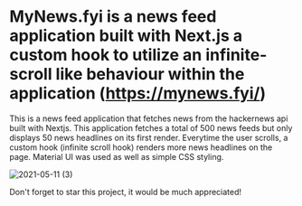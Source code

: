 # MyNews.fyi is a news feed application built with Next.js a custom hook to utilize an infinite-scroll like behaviour within the application  (https://mynews.fyi/)


This is a news feed application that fetches news from the hackernews api built with Nextjs. This application fetches a total of 500 news feeds but only displays 50 news headlines on its first render. Everytime the user scrolls, a custom hook (infinite scroll hook) renders more news headlines on the page. Material UI was used as well as simple CSS styling.

![2021-05-11 (3)](https://user-images.githubusercontent.com/64571039/117885779-40ee9b00-b27c-11eb-8828-b303ed13d701.png)

Don't forget to star this project, it would be much appreciated!
